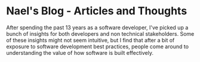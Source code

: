 # Nael's Blog - Articles and Thoughts

After spending the past 13 years as a software developer, I've picked up a bunch of insights for both developers and non technical stakeholders. Some of these insights might not seem intuitive, but I find that after a bit of exposure to software development best practices, people come around to understanding the value of how software is built effectively.

